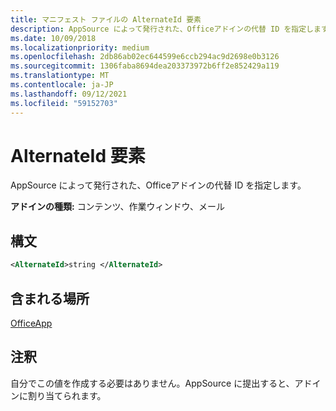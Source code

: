 ```yaml
---
title: マニフェスト ファイルの AlternateId 要素
description: AppSource によって発行された、Officeアドインの代替 ID を指定します。
ms.date: 10/09/2018
ms.localizationpriority: medium
ms.openlocfilehash: 2db86ab02ec644599e6ccb294ac9d2698e0b3126
ms.sourcegitcommit: 1306faba8694dea203373972b6ff2e852429a119
ms.translationtype: MT
ms.contentlocale: ja-JP
ms.lasthandoff: 09/12/2021
ms.locfileid: "59152703"
---
```

# <a name="alternateid-element"></a>AlternateId 要素

AppSource によって発行された、Officeアドインの代替 ID を指定します。

**アドインの種類:** コンテンツ、作業ウィンドウ、メール

## <a name="syntax"></a>構文

```XML
<AlternateId>string </AlternateId>
```

## <a name="contained-in"></a>含まれる場所

[OfficeApp](officeapp.md)

## <a name="remarks"></a>注釈

自分でこの値を作成する必要はありません。AppSource に提出すると、アドインに割り当てられます。

